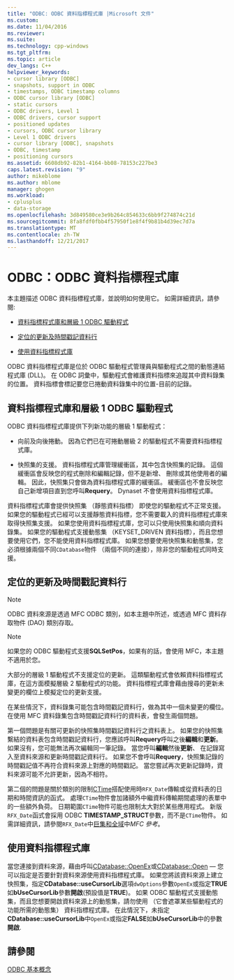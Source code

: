 ```yaml
---
title: "ODBC: ODBC 資料指標程式庫 |Microsoft 文件"
ms.custom: 
ms.date: 11/04/2016
ms.reviewer: 
ms.suite: 
ms.technology: cpp-windows
ms.tgt_pltfrm: 
ms.topic: article
dev_langs: C++
helpviewer_keywords:
- cursor library [ODBC]
- snapshots, support in ODBC
- timestamps, ODBC timestamp columns
- ODBC cursor library [ODBC]
- static cursors
- ODBC drivers, Level 1
- ODBC drivers, cursor support
- positioned updates
- cursors, ODBC cursor library
- Level 1 ODBC drivers
- cursor library [ODBC], snapshots
- ODBC, timestamp
- positioning cursors
ms.assetid: 6608db92-82b1-4164-bb08-78153c227be3
caps.latest.revision: "9"
author: mikeblome
ms.author: mblome
manager: ghogen
ms.workload:
- cplusplus
- data-storage
ms.openlocfilehash: 3d849580ce3e9b264c854633c6bb9f274874c21d
ms.sourcegitcommit: 8fa8fdf0fbb4f57950f1e8f4f9b81b4d39ec7d7a
ms.translationtype: MT
ms.contentlocale: zh-TW
ms.lasthandoff: 12/21/2017
---
```

# <a name="odbc-the-odbc-cursor-library"></a>ODBC：ODBC 資料指標程式庫
本主題描述 ODBC 資料指標程式庫，並說明如何使用它。 如需詳細資訊，請參閱:  
  
-   [資料指標程式庫和層級 1 ODBC 驅動程式](#_core_the_cursor_library_and_level_1_odbc_drivers)  
  
-   [定位的更新及時間戳記資料行](#_core_positioned_updates_and_timestamp_columns)  
  
-   [使用資料指標程式庫](#_core_using_the_cursor_library)  
  
 ODBC 資料指標程式庫是位於 ODBC 驅動程式管理員與驅動程式之間的動態連結程式庫 (DLL)。 在 ODBC 詞彙中，驅動程式會維護資料指標來追蹤其中資料錄集的位置。 資料指標會標記要您已捲動資料錄集中的位置-目前的記錄。  
  
##  <a name="_core_the_cursor_library_and_level_1_odbc_drivers"></a>資料指標程式庫和層級 1 ODBC 驅動程式  
 ODBC 資料指標程式庫提供下列新功能的層級 1 驅動程式：  
  
-   向前及向後捲動。 因為它們已在可捲動層級 2 的驅動程式不需要資料指標程式庫。  
  
-   快照集的支援。 資料指標程式庫管理緩衝區，其中包含快照集的記錄。 這個緩衝區會反映您的程式刪除和編輯記錄，但不是新增、 刪除或其他使用者的編輯。 因此，快照集只會做為資料指標程式庫的緩衝區。 緩衝區也不會反映您自己新增項目直到您呼叫**Requery**。 Dynaset 不會使用資料指標程式庫。  
  
 資料指標程式庫會提供快照集 （靜態資料指標） 即使您的驅動程式不正常支援。 如果您的驅動程式已經可以支援靜態資料指標，您不需要載入的資料指標程式庫來取得快照集支援。 如果您使用資料指標程式庫，您可以只使用快照集和順向資料錄集。 如果您的驅動程式支援動態集 （KEYSET_DRIVEN 資料指標），而且您想要使用它們，您不能使用資料指標程式庫。 如果您想要使用快照集和動態集，您必須根據兩個不同`CDatabase`物件 （兩個不同的連接），除非您的驅動程式同時支援。  
  
##  <a name="_core_positioned_updates_and_timestamp_columns"></a>定位的更新及時間戳記資料行  
  
> [!NOTE]
>  ODBC 資料來源是透過 MFC ODBC 類別，如本主題中所述，或透過 MFC 資料存取物件 (DAO) 類別存取。  
  
> [!NOTE]
>  如果您的 ODBC 驅動程式支援**SQLSetPos**，如果有的話，會使用 MFC，本主題不適用於您。  
  
 大部分的層級 1 驅動程式不支援定位的更新。 這類驅動程式會依賴資料指標程式庫，在這方面模擬層級 2 驅動程式的功能。 資料指標程式庫會藉由搜尋的更新未變更的欄位上模擬定位的更新支援。  
  
 在某些情況下，資料錄集可能包含時間戳記資料行，做為其中一個未變更的欄位。 在使用 MFC 資料錄集包含時間戳記資料行的資料表，會發生兩個問題。  
  
 第一個問題是有關可更新的快照集時間戳記資料行之資料表上。 如果您的快照集繫結的資料表包含時間戳記資料行，您應該呼叫**Requery**呼叫之後**編輯**和**更新**。 如果沒有，您可能無法再次編輯同一筆記錄。 當您呼叫**編輯**然後**更新**、 在記錄寫入至資料來源和更新時間戳記資料行。 如果您不會呼叫**Requery**，快照集記錄的時間戳記值不再符合資料來源上對應的時間戳記。 當您嘗試再次更新記錄時，資料來源可能不允許更新，因為不相符。  
  
 第二個的問題是關於類別的限制[CTime](../../atl-mfc-shared/reference/ctime-class.md)搭配使用時`RFX_Date`傳輸或從資料表的日期和時間資訊的函式。 處理`CTime`物件會加諸額外中繼資料傳輸期間處理的表單中的一些額外負荷。 日期範圍`CTime`物件可能也限制太大對於某些應用程式。 新版`RFX_Date`函式會採用 ODBC **TIMESTAMP_STRUCT**參數，而不是`CTime`物件。 如需詳細資訊，請參閱`RFX_Date`中[巨集和全域](../../mfc/reference/mfc-macros-and-globals.md)中*MFC 參考*。  

  
##  <a name="_core_using_the_cursor_library"></a>使用資料指標程式庫  
 當您連接到資料來源，藉由呼叫[CDatabase::OpenEx](../../mfc/reference/cdatabase-class.md#openex)或[CDatabase::Open](../../mfc/reference/cdatabase-class.md#open) — 您可以指定是否要針對資料來源使用資料指標程式庫。 如果您將該資料來源上建立快照集，指定**CDatabase::useCursorLib**選項`dwOptions`參數`OpenEx`或指定**TRUE**如**bUseCursorLib**參數**開啟**(預設值是**TRUE**)。 如果 ODBC 驅動程式支援動態集，而且您想要開啟資料來源上的動態集，請勿使用 （它會遮罩某些驅動程式的功能所需的動態集） 資料指標程式庫。 在此情況下，未指定**CDatabase::useCursorLib**中`OpenEx`或指定**FALSE**如**bUseCursorLib**中的參數**開啟**.  
  
## <a name="see-also"></a>請參閱  
 [ODBC 基本概念](../../data/odbc/odbc-basics.md)